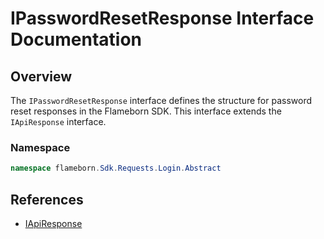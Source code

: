 
# IPasswordResetResponse Interface Documentation

## Overview

The `IPasswordResetResponse` interface defines the structure for password reset responses in the Flameborn SDK. This interface extends the `IApiResponse` interface.

### Namespace
```csharp
namespace flameborn.Sdk.Requests.Login.Abstract
```

## References
- [IApiResponse](https://gkhanc.github.io/flameborn-game/IApiResponse)
